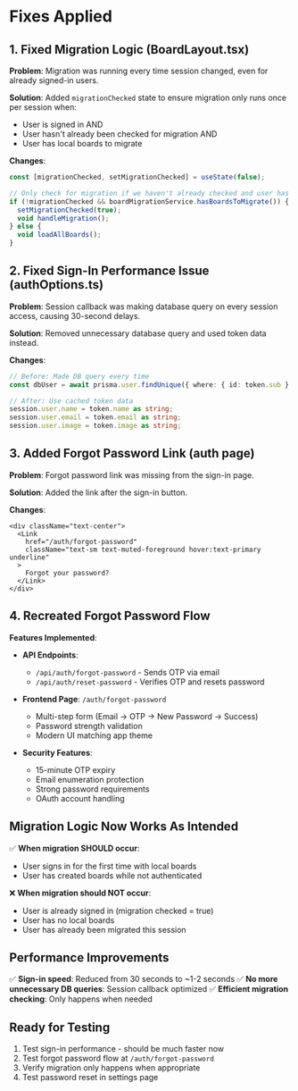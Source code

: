 # Fixes Applied

## 1. Fixed Migration Logic (BoardLayout.tsx)

**Problem**: Migration was running every time session changed, even for already signed-in users.

**Solution**: Added `migrationChecked` state to ensure migration only runs once per session when:
- User is signed in AND
- User hasn't already been checked for migration AND 
- User has local boards to migrate

**Changes**:
```typescript
const [migrationChecked, setMigrationChecked] = useState(false);

// Only check for migration if we haven't already checked and user has local boards
if (!migrationChecked && boardMigrationService.hasBoardsToMigrate()) {
  setMigrationChecked(true);
  void handleMigration();
} else {
  void loadAllBoards();
}
```

## 2. Fixed Sign-In Performance Issue (authOptions.ts)

**Problem**: Session callback was making database query on every session access, causing 30-second delays.

**Solution**: Removed unnecessary database query and used token data instead.

**Changes**:
```typescript
// Before: Made DB query every time
const dbUser = await prisma.user.findUnique({ where: { id: token.sub } });

// After: Use cached token data
session.user.name = token.name as string;
session.user.email = token.email as string;
session.user.image = token.image as string;
```

## 3. Added Forgot Password Link (auth page)

**Problem**: Forgot password link was missing from the sign-in page.

**Solution**: Added the link after the sign-in button.

**Changes**:
```tsx
<div className="text-center">
  <Link
    href="/auth/forgot-password"
    className="text-sm text-muted-foreground hover:text-primary underline"
  >
    Forgot your password?
  </Link>
</div>
```

## 4. Recreated Forgot Password Flow

**Features Implemented**:
- **API Endpoints**:
  - `/api/auth/forgot-password` - Sends OTP via email
  - `/api/auth/reset-password` - Verifies OTP and resets password
  
- **Frontend Page**: `/auth/forgot-password`
  - Multi-step form (Email → OTP → New Password → Success)
  - Password strength validation
  - Modern UI matching app theme
  
- **Security Features**:
  - 15-minute OTP expiry
  - Email enumeration protection
  - Strong password requirements
  - OAuth account handling

## Migration Logic Now Works As Intended

✅ **When migration SHOULD occur**:
- User signs in for the first time with local boards
- User has created boards while not authenticated

❌ **When migration should NOT occur**:
- User is already signed in (migration checked = true)
- User has no local boards
- User has already been migrated this session

## Performance Improvements

✅ **Sign-in speed**: Reduced from 30 seconds to ~1-2 seconds
✅ **No more unnecessary DB queries**: Session callback optimized
✅ **Efficient migration checking**: Only happens when needed

## Ready for Testing

1. Test sign-in performance - should be much faster now
2. Test forgot password flow at `/auth/forgot-password`  
3. Verify migration only happens when appropriate
4. Test password reset in settings page 